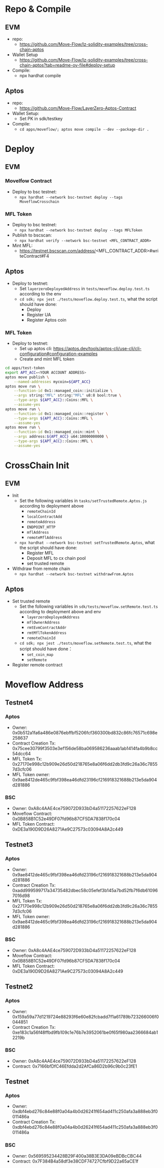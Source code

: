 # Repo & Compile
## EVM
* repo: 
  * https://github.com/Move-Flow/lz-solidity-examples/tree/cross-chain-aptos
* Wallet Setup
  * https://github.com/Move-Flow/lz-solidity-examples/tree/cross-chain-aptos?tab=readme-ov-file#deploy-setup
* Compile:
  * npx hardhat compile
## Aptos
* repo:
  * https://github.com/Move-Flow/LayerZero-Aptos-Contract
* Wallet Setup:
  * Set PK in sdk/testkey
* Compile:
  * `cd apps/moveflow/; aptos move compile --dev --package-dir .`

# Deploy
## EVM
### Movelfow Contract
* Deploy to bsc testnet:
  * `npx hardhat --network bsc-testnet deploy --tags MoveflowCrosschain`
### MFL Token
* Deploy to bsc testnet:
  * `npx hardhat --network bsc-testnet deploy --tags MFLToken`
* Publish to bscscan:
  * `npx hardhat verify --network bsc-testnet <MFL_CONTRACT_ADDR>`
* Mint MFL:
  * https://testnet.bscscan.com/address/<MFL_CONTRACT_ADDR>#writeContract#F4
  
## Aptos
* Deploy to testnet:
  * Set `layerzeroDeployedAddress` in `tests/moveflow.deploy.test.ts` according to the env
  * `cd sdk; npx jest ./tests/moveflow.deploy.test.ts`, what the script should have done:
    * Deploy
    * Register UA
    * Register Aptos coin 
### MFL Token
* Deploy to testnet:
  * Set up aptos cli: https://aptos.dev/tools/aptos-cli/use-cli/cli-configuration#configuration-examples
  * Create and mint MFL token
```bash
cd apps/test-token
export APT_ACC=<YOUR ACCOUNT ADDRESS>
aptos move publish \
    --named-addresses mycoin=${APT_ACC}
aptos move run \
    --function-id 0x1::managed_coin::initialize \
    --args string:"MFL" string:"MFL" u8:8 bool:true \
    --type-args ${APT_ACC}::Coins::MFL \
    --assume-yes
aptos move run \
    --function-id 0x1::managed_coin::register \
    --type-args ${APT_ACC}::Coins::MFL \
    --assume-yes    
aptos move run \
    --function-id 0x1::managed_coin::mint \
    --args address:${APT_ACC} u64:10000000000 \
    --type-args ${APT_ACC}::Coins::MFL \
    --assume-yes    
```  

# CrossChain Init
## EVM
* Init
  * Set the following variables in `tasks/setTrustedRemote.Aptos.js` according to deployment above
    * `remoteChainId`
    * `localContractAdd`
    * `remoteAddress`
    * `ENDPOINT_HTTP`
    * `mflAddress`
    * `remoteMflAddress`
  * `npx hardhat --network bsc-testnet setTrustedRemote.Aptos`, what the script should have done:
    * Register MFL
    * Deposit MFL to cx chain pool
    * set trusted remote
* Withdraw from remote chain
  * `npx hardhat --network bsc-testnet withdrawFrom.Aptos`

## Aptos
* Set trusted remote
  * Set the following variables in `sdk/tests/moveflow.setRemote.test.ts` according to deployment above and env
    * `layerzeroDeployedAddress`
    * `mflOwnerAddress`
    * `rmtEvmContractAddr`
    * `rmtMflTokenAddress`
    * `remoteChainId`
  * `cd sdk; npx jest ./tests/moveflow.setRemote.test.ts`, what the script should have done：
    * `set_coin_map`
    * `setRemote`
* Register remote contract

# Moveflow Address
## Testnet4
### Aptos
* Owner: 0x0b512a1fa6a486e0876ebffbf5206fcf360300bd832c86fc76571c698e258637
* Contract Creation Tx: 0x75cee30799f3503e3ef156de58ba069586236aaab1ab1414fa4b9b8cc54dcc64
* MFL Token Tx: 0x27170e998c12b909e26d50d218765e8a06f6dd2db3fd9c26a36c78557d3cfc06
* MFL Token owner: 0x9ae8412de465c9fbf398ea46dfd23196cf216918321688b213e5da904d281886

### BSC
* Owner: 0xA8c4AAE4ce759072D933bD4a51172257622eF128
* Moveflow Contract: 0x0B858B1C52e49DF07fd96b87CF5DA7838f170c04
* MFL Token Contract: 0xDE3a190D9D26A8271Ae9C27573c03094A8A2c449

## Testnet3
### Aptos
* Owner: 0x9ae8412de465c9fbf398ea46dfd23196cf216918321688b213e5da904d281886
* Contract Creation Tx: 0xadd999599717a34735482dbec58c05efef3b145a7bd52fb7f6db610967016d98
* MFL Token Tx: 0x27170e998c12b909e26d50d218765e8a06f6dd2db3fd9c26a36c78557d3cfc06
* MFL Token owner: 0x9ae8412de465c9fbf398ea46dfd23196cf216918321688b213e5da904d281886

### BSC
* Owner: 0xA8c4AAE4ce759072D933bD4a51172257622eF128
* Moveflow Contract: 0x0B858B1C52e49DF07fd96b87CF5DA7838f170c04
* MFL Token Contract: 0xDE3a190D9D26A8271Ae9C27573c03094A8A2c449

## Testnet2
### Aptos
* Owner: 0x159a59a77d1219724e88293f6e60e82fcbadd7f1a61789b723266006f0044851
* Contract Creation Tx: 0xe183c1a56f48ffbd9fb109c1e76b7e3952061be0f65f980aa2366684ab12219b

### BSC
* Owner: 0xA8c4AAE4ce759072D933bD4a51172257622eF128
* Contract: 0x7166bfDfC46Efdda2d2AfCa86D2b96c9b0c23fE1

## Testnet
### Aptos
* Owner: 0xdbf4ebd276c84e88f0a04a4b0d26241f654ad411c250afa3a888eb3f0011486a
* Contract Creation Tx: 0xdbf4ebd276c84e88f0a04a4b0d26241f654ad411c250afa3a888eb3f0011486a
### BSC
* Owner: 0x569595234428B29F400a38B3E3DA09eBDBcCBC44
* Contract: 0x7F384B4a58df3e38CDF74727Cfbf9D22a65aCE1f


